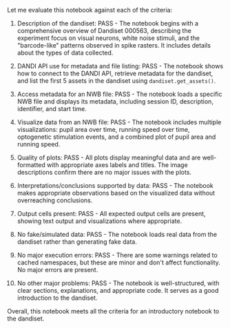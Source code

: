 Let me evaluate this notebook against each of the criteria:

1. Description of the dandiset: PASS - The notebook begins with a comprehensive overview of Dandiset 000563, describing the experiment focus on visual neurons, white noise stimuli, and the "barcode-like" patterns observed in spike rasters. It includes details about the types of data collected.

2. DANDI API use for metadata and file listing: PASS - The notebook shows how to connect to the DANDI API, retrieve metadata for the dandiset, and list the first 5 assets in the dandiset using `dandiset.get_assets()`.

3. Access metadata for an NWB file: PASS - The notebook loads a specific NWB file and displays its metadata, including session ID, description, identifier, and start time.

4. Visualize data from an NWB file: PASS - The notebook includes multiple visualizations: pupil area over time, running speed over time, optogenetic stimulation events, and a combined plot of pupil area and running speed.

5. Quality of plots: PASS - All plots display meaningful data and are well-formatted with appropriate axes labels and titles. The image descriptions confirm there are no major issues with the plots.

6. Interpretations/conclusions supported by data: PASS - The notebook makes appropriate observations based on the visualized data without overreaching conclusions.

7. Output cells present: PASS - All expected output cells are present, showing text output and visualizations where appropriate.

8. No fake/simulated data: PASS - The notebook loads real data from the dandiset rather than generating fake data.

9. No major execution errors: PASS - There are some warnings related to cached namespaces, but these are minor and don't affect functionality. No major errors are present.

10. No other major problems: PASS - The notebook is well-structured, with clear sections, explanations, and appropriate code. It serves as a good introduction to the dandiset.

Overall, this notebook meets all the criteria for an introductory notebook to the dandiset.